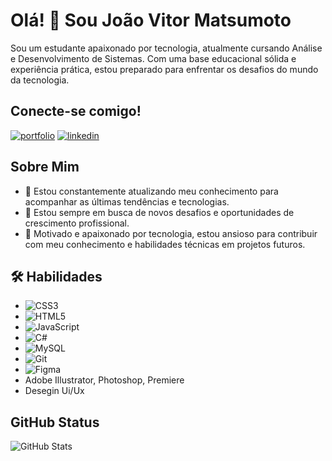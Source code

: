# Olá! 👋 Sou João Vitor Matsumoto

Sou um estudante apaixonado por tecnologia, atualmente cursando Análise e Desenvolvimento de Sistemas. Com uma base educacional sólida e experiência prática, estou preparado para enfrentar os desafios do mundo da tecnologia.

## Conecte-se comigo!

[![portfolio](https://img.shields.io/badge/my_portfolio-000?style=for-the-badge&logo=ko-fi&logoColor=white)](https://matsumotuo.github.io/site/)
[![linkedin](https://img.shields.io/badge/linkedin-0A66C2?style=for-the-badge&logo=linkedin&logoColor=white)](https://www.linkedin.com/in/jo%C3%A3o-vitor-matsumoto-25b6071b9/)

## Sobre Mim

- 🔭 Estou constantemente atualizando meu conhecimento para acompanhar as últimas tendências e tecnologias.
- 💼 Estou sempre em busca de novos desafios e oportunidades de crescimento profissional.
- 💬 Motivado e apaixonado por tecnologia, estou ansioso para contribuir com meu conhecimento e habilidades técnicas em projetos futuros.


## 🛠 Habilidades

  - ![CSS3](https://img.shields.io/badge/CSS3-1572B6?style=for-the-badge&logo=css3&logoColor=white)
  - ![HTML5](https://img.shields.io/badge/HTML5-E34F26?style=for-the-badge&logo=html5&logoColor=white)
  - ![JavaScript](https://img.shields.io/badge/JavaScript-F7DF1E?style=for-the-badge&logo=javascript&logoColor=black)
  - ![C#](https://img.shields.io/badge/C%23-239120?style=for-the-badge&logo=c-sharp&logoColor=white)
  - ![MySQL](https://img.shields.io/badge/MySQL-00000F?style=for-the-badge&logo=mysql&logoColor=white)
  - ![Git](https://img.shields.io/badge/GIT-E44C30?style=for-the-badge&logo=git&logoColor=white)
  - ![Figma](https://img.shields.io/badge/Figma-696969?style=for-the-badge&logo=figma&logoColor=figma)
  - Adobe Illustrator, Photoshop, Premiere
  - Desegin Ui/Ux

## GitHub Status

![GitHub Stats](https://github-readme-stats.vercel.app/api?username=Matsumotuo&theme=transparent&bg_color=000&border_color=30A3DC&show_icons=true&icon_color=fff&title_color=E94D5F&text_color=FFF_title=true&hide=stars)

